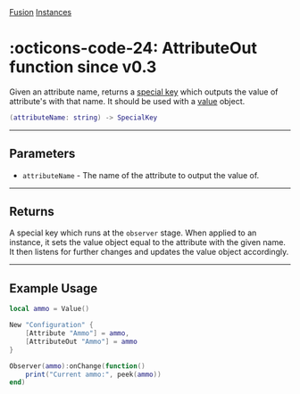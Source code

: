 <nav class="fusiondoc-api-breadcrumbs">
	<a href="../..">Fusion</a>
	<a href="..">Instances</a>
</nav>

<h1 class="fusiondoc-api-header" markdown>
	<span class="fusiondoc-api-icon" markdown>:octicons-code-24:</span>
	<span class="fusiondoc-api-name">AttributeOut</span>
	<span class="fusiondoc-api-pills">
		<span class="fusiondoc-api-pill-type">function</span>
		<span class="fusiondoc-api-pill-since">since v0.3</span>
	</span>
</h1>

Given an attribute name, returns a [special key](./specialkey.md) which outputs the value of
attribute's with that name. It should be used with a [value](../state/value.md) object.

```Lua
(attributeName: string) -> SpecialKey
```

-----

## Parameters

- `attributeName` - The name of the attribute to output the value of.

-----

## Returns

A special key which runs at the `observer` stage. When applied to an instance,
it sets the value object equal to the attribute with the given name. It then
listens for further changes and updates the value object accordingly.

-----

## Example Usage

```Lua
local ammo = Value()

New "Configuration" {
    [Attribute "Ammo"] = ammo,
    [AttributeOut "Ammo"] = ammo
}

Observer(ammo):onChange(function()
    print("Current ammo:", peek(ammo))
end)
```
